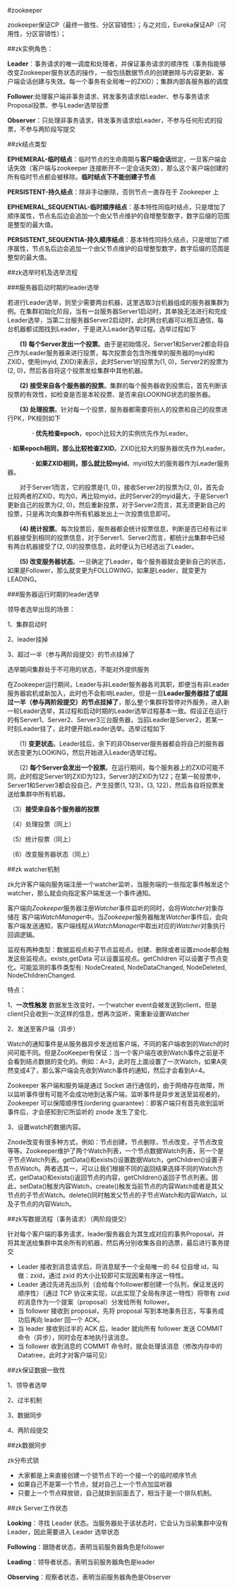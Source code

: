 #zookeeper

zookeeper保证CP（最终一致性、分区容错性）；与之对应，Eureka保证AP（可用性，分区容错性）；

##zk实例角色：

**Leader**：事务请求的唯一调度和处理者，并保证事务请求的顺序性（事务指能够改变Zookeeper服务状态的操作，一般包括数据节点的创建删除与内容更新、客户端会话创建与失效。每一个事务有全局唯一的ZXID）；集群内部各服务器的调度

**Follower**:处理客户端非事务请求、转发事务请求给Leader、参与事务请求Proposal投票、参与Leader选举投票

**Observer**：只处理非事务请求，转发事务请求给Leader，不参与任何形式的投票，不参与两阶段写提交

##zk结点类型

**EPHEMERAL-临时结点**：临时节点的生命周期与**客户端会话**绑定，一旦客户端会话失效（客户端与zookeeper 连接断开不一定会话失效），那么这个客户端创建的所有临时节点都会被移除。**临时结点下不能创建子节点**

**PERSISTENT-持久结点**：除非手动删除，否则节点一直存在于 Zookeeper 上

**EPHEMERAL_SEQUENTIAL-临时顺序结点**：基本特性同临时结点，只是增加了顺序属性，节点名后边会追加一个由父节点维护的自增整型数字，数字后缀的范围是整型的最大值。

**PERSISTENT_SEQUENTIA-持久顺序结点**：基本特性同持久结点，只是增加了顺序属性，节点名后边会追加一个由父节点维护的自增整型数字，数字后缀的范围是整型的最大值。



##zk选举时机及选举流程

###服务器启动时期的leader选举

若进行Leader选举，则至少需要两台机器，这里选取3台机器组成的服务器集群为例。在集群初始化阶段，当有一台服务器Server1启动时，其单独无法进行和完成Leader选举，当第二台服务器Server2启动时，此时两台机器可以相互通信，每台机器都试图找到Leader，于是进入Leader选举过程。选举过程如下

　　**(1) 每个Server发出一个投票**。由于是初始情况，Server1和Server2都会将自己作为Leader服务器来进行投票，每次投票会包含所推举的服务器的myid和ZXID，使用(myid, ZXID)来表示，此时Server1的投票为(1, 0)，Server2的投票为(2, 0)，然后各自将这个投票发给集群中其他机器。

　　**(2) 接受来自各个服务器的投票**。集群的每个服务器收到投票后，首先判断该投票的有效性，如检查是否是本轮投票、是否来自LOOKING状态的服务器。

　　**(3) 处理投票**。针对每一个投票，服务器都需要将别人的投票和自己的投票进行PK，PK规则如下

　　　　**· 优先检查epoch**，epoch比较大的实例优先作为Leader。

​               **· 如果epoch相同，那么比较检查ZXID**。ZXID比较大的服务器优先作为Leader。

　　　　**· 如果ZXID相同，那么就比较myid**。myid较大的服务器作为Leader服务器。

　　对于Server1而言，它的投票是(1, 0)，接收Server2的投票为(2, 0)，首先会比较两者的ZXID，均为0，再比较myid，此时Server2的myid最大，于是Server1更新自己的投票为(2, 0)，然后重新投票，对于Server2而言，其无须更新自己的投票，只是再次向集群中所有机器发出上一次投票信息即可。

　　**(4) 统计投票**。每次投票后，服务器都会统计投票信息，判断是否已经有过半机器接受到相同的投票信息，对于Server1、Server2而言，都统计出集群中已经有两台机器接受了(2, 0)的投票信息，此时便认为已经选出了Leader。

　　**(5) 改变服务器状态**。一旦确定了Leader，每个服务器就会更新自己的状态，如果是Follower，那么就变更为FOLLOWING，如果是Leader，就变更为LEADING。



###服务器运行时期的leader选举

领导者选举出现的场景：

1、集群启动时

2、leader挂掉

3、超过一半（参与两阶段提交）的节点挂掉了



选举期间集群处于不可用的状态，不能对外提供服务

在Zookeeper运行期间，Leader与非Leader服务器各司其职，即便当有非Leader服务器宕机或新加入，此时也不会影响Leader。但是一旦**Leader服务器挂了或超过一半（参与两阶段提交）的节点挂掉了**，那么整个集群将暂停对外服务，进入新一轮Leader选举，其过程和启动时期的Leader选举过程基本一致。假设正在运行的有Server1、Server2、Server3三台服务器，当前Leader是Server2，若某一时刻Leader挂了，此时便开始Leader选举。选举过程如下

　　(1) **变更状态**。Leader挂后，余下的非Observer服务器都会将自己的服务器状态变更为LOOKING，然后开始进入Leader选举过程。

　　(2) **每个Server会发出一个投票**。在运行期间，每个服务器上的ZXID可能不同，此时假定Server1的ZXID为123，Server3的ZXID为122；在第一轮投票中，Server1和Server3都会投自己，产生投票(1, 123)，(3, 122)，然后各自将投票发送给集群中所有机器。

​	（3）**接受来自各个服务器的投票**

​	（4）处理投票（同上）

​	（5）统计投票（同上）

​	（6）改变服务器状态（同上）

##zk watcher机制

zk允许客户端向服务端注册一个watcher监听，当服务端的一些指定事件触发这个watcher，那么就会向指定客户端发送一个事件通知。

客户端向*Zookeeper*服务器注册*Watcher*事件监听的同时，会将*Watcher*对象存储在 客户端*WatchManager*中。当*Zookeeper*服务器触发*Watcher*事件后，会向客户端发送通知，客户端线程从*WatchManager*中取出对应的*Watcher*对象执行回调逻辑。

监视有两种类型：数据监视点和子节点监视点。创建、删除或者设置znode都会触发这些监视点。exists,getData 可以设置监视点。getChildren 可以设置子节点变化。可能监测的事件类型有: NodeCreated, NodeDataChanged, NodeDeleted, NodeChildrenChanged. 

特点：

1、**一次性触发**
 数据发生改变时，一个watcher event会被发送到client，但是client只会收到一次这样的信息，想再次监听，需重新设置Watcher

2、发送至客户端（异步）

Watch的通知事件是从服务器异步发送给客户端，不同的客户端收到的Watch的时间可能不同。但是ZooKeeper有保证：当一个客户端在收到Watch事件之前是不会看到结点数据的变化的。例如：A=3，此时在上面设置了一次Watch，如果A突然变成4了，那么客户端会先收到Watch事件的通知，然后才会看到A=4。

Zookeeper 客户端和服务端是通过 Socket 进行通信的，由于网络存在故障，所以监听事件很有可能不会成功地到达客户端，监听事件是异步发送至监视者的，Zookeeper 可以保障顺序性(ordering guarantee)：即客户端只有首先收到监听事件后，才会感知到它所监听的 znode 发生了变化.

3、设置watch的数据内容。

Znode改变有很多种方式，例如：节点创建，节点删除，节点改变，子节点改变等等。Zookeeper维护了两个Watch列表，一个节点数据Watch列表，另一个是子节点Watch列表。getData()和exists()设置数据Watch，getChildren()设置子节点Watch。两者选其一，可以让我们根据不同的返回结果选择不同的Watch方式，getData()和exists()返回节点的内容，getChildren()返回子节点列表。因此，setData()触发内容Watch，create()触发当前节点的内容Watch或者是其父节点的子节点Watch。delete()同时触发父节点的子节点Watch和内容Watch，以及子节点的内容Watch。



##zk写数据流程（事务请求）（两阶段提交）

针对每个客户端的事务请求，leader服务器会为其生成对应的事务Proposal，并将其发送给集群中其余所有的机器，然后再分别收集各自的选票，最后进行事务提交

- Leader 接收到消息请求后，将消息赋予一个全局唯一的 64 位自增 id，叫做：zxid，通过 zxid 的大小比较即可实现因果有序这一特性。
- Leader 通过先进先出队列（会给每个follower都创建一个队列，保证发送的顺序性）（通过 TCP 协议来实现，以此实现了全局有序这一特性）将带有 zxid 的消息作为一个提案（proposal）分发给所有 follower。
- 当 follower 接收到 proposal，先将 proposal 写到本地事务日志，写事务成功后再向 leader 回一个 ACK。
- 当 leader 接收到过半的 ACK 后，leader 就向所有 follower 发送 COMMIT 命令（异步），同时会在本地执行该消息。
- 当 follower 收到消息的 COMMIT 命令时，就会处理该消息（修改内存中的Datatree，此时才对客户端可见）



##zk保证数据一致性

1、领导者选举

2、过半机制

3、数据同步

4、两阶段提交



##zk数据同步



zk分布式锁

- 大家都是上来直接创建一个锁节点下的一个接一个的临时顺序节点
- 如果自己不是第一个节点，就对自己上一个节点加监听器
- 只要上一个节点释放锁，自己就排到前面去了，相当于是一个排队机制。





##zk Server工作状态

**Looking**：寻找 Leader 状态。当服务器处于该状态时，它会认为当前集群中没有 Leader，因此需要进入 Leader 选举状态

**Following**：跟随者状态，表明当前服务器角色是follower

**Leading**：领导者状态，表明当前服务器角色是leader

**Observing**：观察者状态，表明当前服务器角色是Observer